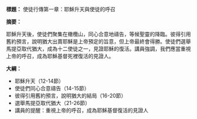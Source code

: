 **標題：** 使徒行傳第一章：耶穌升天與使徒的呼召

**摘要：**

耶穌升天後，使徒們聚集在橄欖山，同心合意地禱告，等候聖靈的降臨。彼得引用舊約預言，說明猶大出賣耶穌是上帝預定的旨意，但上帝最終會得勝。使徒們選舉馬提亞取代猶大，成為十二使徒之一，見證耶穌的復活。講員強調，我們應當重視上帝的呼召，成為耶穌基督死裡復活的見證人。

**大綱：**

* 耶穌升天（12-14節）
* 使徒們同心合意禱告（14-15節）
* 彼得引用舊約預言，說明猶大的結局（16-20節）
* 選舉馬提亞取代猶大（21-26節）
* 講員的提醒：重視上帝的呼召，成為耶穌基督復活的見證人